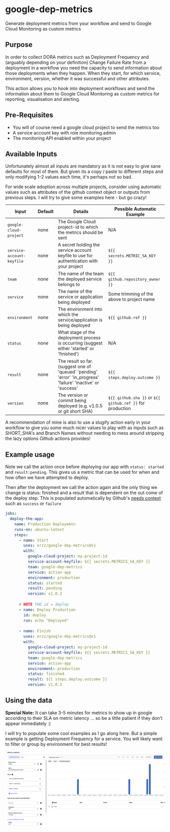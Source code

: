 # google-dep-metrics

Generate deployment metrics from your workflow and send to Google Cloud Monitoring as custom metrics

## Purpose

In order to collect DORA metrics such as Deployment Frequency and (arguably depending on your definition) Change Failure Rate from a deployment in a workflow you need the capacity to send information about those deployments when they happen. When they start, for which service, environment, version, whether it was successful and other attributes.

This action allows you to hook into deployment workflows and send the information about them to Google Cloud Monitoring as custom metrics for reporting, visualisation and alerting.

## Pre-Requisites

- You will of course need a google cloud project to send the metrics too
- A service account key with role monitoring.admin
- The monitoring API enabled within your project

## Available Inputs

Unfortunately almost all inputs are mandatory as it is not easy to give sane defaults for most of them. But given its a copy / paste to different steps and only modifying 1-2 values each time, it's perhaps not so bad.

For wide scale adoption across multiple projects, consider using automatic values such as attributes of the github context object or outputs from previous steps. I will try to give some examples here - but go crazy!

| Input                     | Default | Details                                                                                                       | Possible Automatic Example                                |
| ------------------------- | ------- | ------------------------------------------------------------------------------------------------------------- | --------------------------------------------------------- |
| `google-cloud-project`    | none    | The Google Cloud project-id to which the metrics should be sent                                               | N/A                                                       |
| `service-account-keyfile` | none    | A secret holding the service account keyfile to use for authentication with your project                      | `${{ secrets.METRIC_SA_KEY }}`                            |
| `team`                    | none    | The name of the team the deployed service belongs to                                                          | `${{ github.repository_owner }}`                          |
| `service`                 | none    | The name of the service or application being deployed                                                         | Some trimming of the above to project name                |
| `environment`             | none    | The environment into which the service/application is being deployed                                          | `${{ github.ref }}`                                       |
| `status`                  | none    | What stage of the deployment process is occurring (suggest either 'started' or 'finished')                    | N/A                                                       |
| `result`                  | none    | The result so far. (suggest one of 'queued' 'pending' 'error' 'in_progress' 'failure' 'inactive' or 'success' | `${{ steps.deploy.outcome }}`                             |
| `version`                 | none    | The version or commit being deployed (e.g. v1.0.5 or git short SHA)                                           | `${{ github.sha }}` or `${{ github.ref }}` for production |

A recommendation of mine is also to use a slugify action early in your workflow to give you some much nicer values to play with as inputs such as SHORT_SHA's and Branch Names without needing to mess around stripping the lazy options Github actions provides!

## Example usage

Note we call the action once before deploying our app with `status: started` and `result:pending`. This gives us a metric that can be used for when and how often we have attempted to deploy.

Then after the deployment we call the action again and the only thing we change is status: finished and a result that is dependent on the out come of the deploy step. This is populated automatically by Github's [needs context](https://docs.github.com/en/actions/reference/context-and-expression-syntax-for-github-actions#needs-context) such as `success` or `failure`

```yaml
jobs:
  deploy-the-app:
    name: Production Deployemtn
    runs-on: ubuntu-latest
    steps:
      - name: Start
        uses: erzz/google-dep-metrics@v1
        with:
          google-cloud-project: my-project-id
          service-account-keyfile: ${{ secrets.METRICS_SA_KEY }}
          team: google-dep-metrics
          service: action-app
          environment: production
          status: started
          result: pending
          version: v1.0.3

      # NOTE THE id = deploy
      - name: Deploy Production
        id: deploy
        run: echo "Deployed"

      - name: Finish
        uses: erzz/google-dep-metrics@v1
        with:
          google-cloud-project: my-project-id
          service-account-keyfile: ${{ secrets.METRICS_SA_KEY }}
          team: google-dep-metrics
          service: action-app
          environment: production
          status: finished
          result: ${{ steps.deploy.outcome }}
          version: v1.0.3
```

## Using the data

**Special Note:** It can take 3-5 minutes for metrics to show up in google according to their SLA on metric latency ... so be a little patient if they don't appear immediately :)

I will try to populate some cool examples as I go along here. But a simple example is getting Deployment Frequency for a service. You will likely want to filter or group by environment for best results!

![GitHub Logo](media/dep_frequency_example.png)
